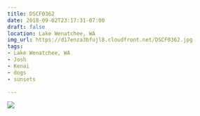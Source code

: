 ```yaml
---
title: DSCF0362
date: 2018-09-02T23:17:31-07:00
draft: false
location: Lake Wenatchee, WA
img_url: https://d17enza3bfujl8.cloudfront.net/DSCF0362.jpg
tags:
- Lake Wenatchee, WA
- Josh
- Kenai
- dogs
- sunsets

---
```


![](https://d17enza3bfujl8.cloudfront.net/DSCF0362.jpg)

